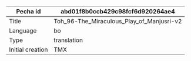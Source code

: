 |Pecha id | abd01f8b0ccb429c98fcf6d920264ae4
| --- | --- 
|Title | Toh_96-The_Miraculous_Play_of_Manjusri-v2 
|Language | bo
|Type | translation
|Initial creation | TMX